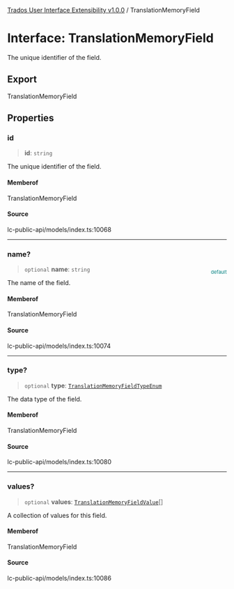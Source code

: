 [Trados User Interface Extensibility v1.0.0](../wiki/globals) / TranslationMemoryField

# Interface: TranslationMemoryField

The unique identifier of the field.

## Export

TranslationMemoryField

## Properties

### id

> **id**: `string`

The unique identifier of the field.

#### Memberof

TranslationMemoryField

#### Source

lc-public-api/models/index.ts:10068

***

### name?

> `optional` **name**: `string`

<div style="display:inline; float:right; color:#008080; margin-top:-23px; font-size:11px">default</div><div style="display: inline;">The name of the field.</div>

#### Memberof

TranslationMemoryField

#### Source

lc-public-api/models/index.ts:10074

***

### type?

> `optional` **type**: [`TranslationMemoryFieldTypeEnum`](../wiki/Type.TranslationMemoryFieldTypeEnum)

The data type of the field.

#### Memberof

TranslationMemoryField

#### Source

lc-public-api/models/index.ts:10080

***

### values?

> `optional` **values**: [`TranslationMemoryFieldValue`](../wiki/Interface.TranslationMemoryFieldValue)[]

A collection of values for this field.

#### Memberof

TranslationMemoryField

#### Source

lc-public-api/models/index.ts:10086

